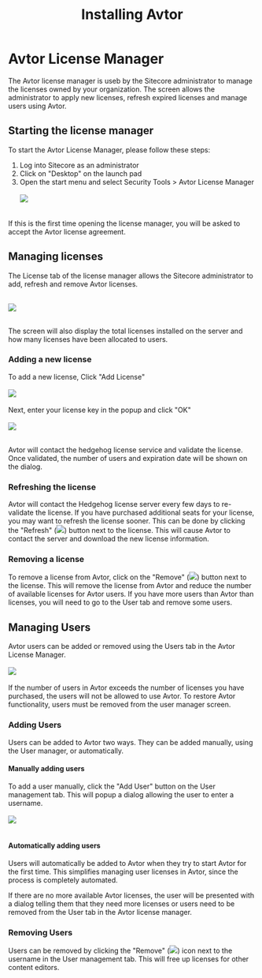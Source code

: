 ﻿---
title: Installing Avtor
layout: AvtorLayout
---

# Avtor License Manager
The Avtor license manager is useb by the Sitecore administrator to manage the licenses owned by your organization. The screen allows the administrator to apply new licenses, refresh expired licenses and manage users using Avtor.

## Starting the license manager
To start the Avtor License Manager, please follow these steps:

1. Log into Sitecore as an administrator
2. Click on "Desktop" on the launch pad
3. Open the start menu and select Security Tools > Avtor License Manager<br/><br/> ![](/Images/Avtor/LicMan_1.png)<br/><br/>

If this is the first time opening the license manager, you will be asked to accept the Avtor license agreement.

## Managing licenses
The License tab of the license manager allows the Sitecore administrator to add, refresh and remove Avtor licenses. 

<br/> ![](/Images/Avtor/LicMan_4.png)<br/><br/>

The screen will also display the total licenses installed on the server and how many licenses have been allocated to users.

### Adding a new license
To add a new license, Click "Add License" <br/><br/>![](/Images/Avtor/LicMan_2.png)<br/><br/>
Next, enter your license key in the popup and click "OK" <br/><br/> ![](/Images/Avtor/LicMan_3.png)<br/><br/>

Avtor will contact the hedgehog license service and validate the license. Once validated, the number of users and expiration date will be shown on the dialog.

### Refreshing the license
Avtor will contact the Hedgehog license server every few days to re-validate the license. If you have purchased additional seats for your license, you may want to refresh the license sooner. This can be done by clicking the "Refresh" (![](/Images/Avtor/Icon_Refresh.png)) button next to the license. This will cause Avtor to contact the server and download the new license information.

### Removing a license
To remove a license from Avtor, click on the "Remove" (![](/Images/Avtor/Icon_Delete.png)) button next to the license. This will remove the license from Avtor and reduce the number of available licenses for Avtor users. If you have more users than Avtor than licenses, you will need to go to the User tab and remove some users.

## Managing Users
Avtor users can be added or removed using the Users tab in the Avtor License Manager.
<br/><br/>
![](/Images/Avtor/LicMan_Users.png)
<br/><br/>
If the number of users in Avtor exceeds the number of licenses you have purchased, the users will not be allowed to use Avtor. To restore Avtor functionality, users must be removed from the user manager screen.

### Adding Users
Users can be added to Avtor two ways. They can be added manually, using the User manager, or automatically. 

#### Manually adding users
To add a user manually, click the "Add User" button on the User management tab. This will popup a dialog allowing the user to enter a username.
<br/><br/>
![](/Images/Avtor/LicMan_AddUser.png)
<br/><br/>
#### Automatically adding users
Users will automatically be added to Avtor when they try to start Avtor for the first time. This simplifies managing user licenses in Avtor, since the process is completely automated.

If there are no more available Avtor licenses, the user will be presented with a dialog telling them that they need more licenses or users need to be removed from the User tab in the Avtor license manager.

### Removing Users
Users can be removed by clicking the "Remove" (![](/Images/Avtor/Icon_Delete.png)) icon next to the username in the User management tab. This will free up licenses for other content editors.
